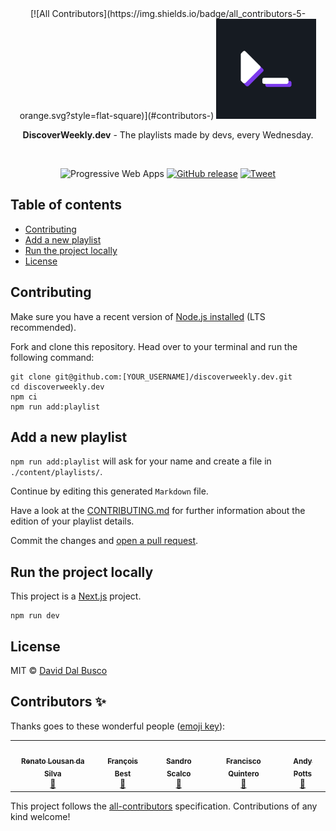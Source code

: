 <div align="center">
<!-- ALL-CONTRIBUTORS-BADGE:START - Do not remove or modify this section -->
[![All Contributors](https://img.shields.io/badge/all_contributors-5-orange.svg?style=flat-square)](#contributors-)
<!-- ALL-CONTRIBUTORS-BADGE:END -->
  <a href="https://discoverweekly.dev"><img src="public/favicon/android-chrome-512x512.png" alt="DiscoverWeekly.dev logo" height="160"></a>

  <br/>

  <p><strong>DiscoverWeekly.dev</strong> - The playlists made by devs, every Wednesday.</p>

  <br/>

![Progressive Web Apps](https://img.shields.io/website?label=Progressive%20Web%20Apps&url=https%3A%2F%2Fdiscoverweekly.dev)
[![GitHub release](https://img.shields.io/github/release/peterpeterparker/discoverweekly.dev/all?logo=GitHub)](https://github.com/peterpeterparker/discoverweekly.dev/releases/latest)
[![Tweet](https://img.shields.io/twitter/url?url=https%3A%2F%discoverweekly.dev)](https://twitter.com/intent/tweet?url=https%3A%2F%2Fdiscoverweekly.dev&text=Checkout%20DiscoverWeekly.dev%20by%20%40daviddalbusco%20%F0%9F%A4%9F)

</div>

## Table of contents

- [Contributing](#contributing)
- [Add a new playlist](#add-a-new-playlist)
- [Run the project locally](#run-the-project-locally)
- [License](#license)

## Contributing

Make sure you have a recent version of [Node.js installed](https://nodejs.org/en/) (LTS recommended).

Fork and clone this repository. Head over to your terminal and run the following command:

```
git clone git@github.com:[YOUR_USERNAME]/discoverweekly.dev.git
cd discoverweekly.dev
npm ci
npm run add:playlist
```

## Add a new playlist

`npm run add:playlist` will ask for your name and create a file in `./content/playlists/`.

Continue by editing this generated `Markdown` file.

Have a look at the [CONTRIBUTING.md](./CONTRIBUTING.md) for further information about the edition of your playlist details.

Commit the changes and [open a pull request](https://help.github.com/en/github/collaborating-with-issues-and-pull-requests/creating-a-pull-request).

## Run the project locally

This project is a [Next.js](https://nextjs.org/) project.

```
npm run dev
```

## License

MIT © [David Dal Busco](mailto:david.dalbusco@outlook.com)

## Contributors ✨

Thanks goes to these wonderful people ([emoji key](https://allcontributors.org/docs/en/emoji-key)):

<!-- ALL-CONTRIBUTORS-LIST:START - Do not remove or modify this section -->
<!-- prettier-ignore-start -->
<!-- markdownlint-disable -->
<table>
  <tr>
    <td align="center"><a href="http://www.facebook.com/renato.lousan"><img src="https://avatars.githubusercontent.com/u/14253584?v=4?s=100" width="100px;" alt=""/><br /><sub><b>Renato Lousan da Silva</b></sub></a><br /><a href="#blog-renatolousan" title="Blogposts">📝</a></td>
    <td align="center"><a href="https://francoisbest.com"><img src="https://avatars.githubusercontent.com/u/1174092?v=4?s=100" width="100px;" alt=""/><br /><sub><b>François Best</b></sub></a><br /><a href="#blog-franky47" title="Blogposts">📝</a></td>
    <td align="center"><a href="https://sandro.scalco.ch"><img src="https://avatars.githubusercontent.com/u/2372120?v=4?s=100" width="100px;" alt=""/><br /><sub><b>Sandro Scalco</b></sub></a><br /><a href="#blog-sansan88" title="Blogposts">📝</a></td>
    <td align="center"><a href="https://www.franciscoquintero.com/"><img src="https://avatars.githubusercontent.com/u/1375981?v=4?s=100" width="100px;" alt=""/><br /><sub><b>Francisco Quintero</b></sub></a><br /><a href="#blog-cesc1989" title="Blogposts">📝</a></td>
    <td align="center"><a href="http://twitter.com/andypotts_"><img src="https://avatars.githubusercontent.com/u/3458014?v=4?s=100" width="100px;" alt=""/><br /><sub><b>Andy Potts</b></sub></a><br /><a href="#blog-andypotts" title="Blogposts">📝</a></td>
  </tr>
</table>

<!-- markdownlint-restore -->
<!-- prettier-ignore-end -->

<!-- ALL-CONTRIBUTORS-LIST:END -->

This project follows the [all-contributors](https://github.com/all-contributors/all-contributors) specification. Contributions of any kind welcome!
